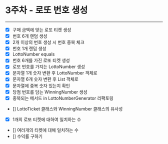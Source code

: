 # 3주차 - 로또 번호 생성
***
- [x] 구매 금엑에 맞는 로또 티켓 생성
- [x] 번호 6개 랜덤 생성
- [x] 2개 이상의 번호 생성 시 번호 중복 체크
- [x] 번호 1개 랜덤 생성
- [x] LottoNumber equals
- [x] 번호 6개를 가진 로또 티켓 생성
- [x] 로또 번호를 가지는 LottoNumber 생성
- [x] 문자열 1개 숫자 변환 후 LottoNumber 객체로
- [x] 문자열 6개 숫자 변환 후 List<LottoNumber> 객체로
- [x] 문자열에 중복 숫자 있는지 확인
- [x] 당첨 번호를 담는 WinningNumber 생성
- [x] 중복되는 메서드 in LottoNumberGenerator 리팩토링
- [] LottoTicket 클래스와 WinningNumber 클래스의 유사성
- [x] 1개의 로또 티켓에 대하여 일치하는 수
- [] 여러개의 티켓에 대해 일치하는 수 
- [] 수익률 구하기